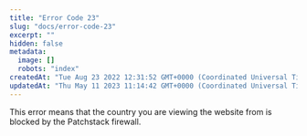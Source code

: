 ```yaml
---
title: "Error Code 23"
slug: "docs/error-code-23"
excerpt: ""
hidden: false
metadata: 
  image: []
  robots: "index"
createdAt: "Tue Aug 23 2022 12:31:52 GMT+0000 (Coordinated Universal Time)"
updatedAt: "Thu May 11 2023 11:14:42 GMT+0000 (Coordinated Universal Time)"
---
```

This error means that the country you are viewing the website from is blocked by the Patchstack firewall.

